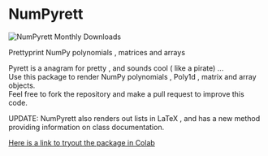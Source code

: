 # NumPyrett

![NumPyrett Monthly Downloads](https://img.shields.io/pypi/dm/NumPyrett?style=plastic)

Prettyprint NumPy polynomials , matrices and arrays  

Pyrett is a anagram for pretty , and sounds cool ( like a pirate) ...  
Use this package to render NumPy polynomials , Poly1d , matrix and array objects.  
Feel free to fork the repository and make a pull request to improve this code.

UPDATE: NumPyrett also renders out lists in LaTeX , and has a new method providing information on class documentation.

[Here is a link to tryout the package in Colab](https://colab.research.google.com/github/argoopjmc/NumPyrett/blob/main/NumPyrettDemo.ipynb)
